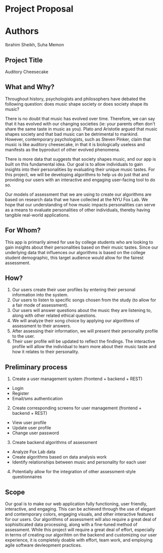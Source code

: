 # Project Proposal

# Authors 
Ibrahim Sheikh, 
Suha Memon 

## Project Title 
Auditory Cheesecake

## What and Why?
Throughout history, psychologists and philosophers have debated the following question: does music shape society or does society shape its music? 

There is no doubt that music has evolved over time. Therefore, we can say that it has evolved with our changing societies (ie: your parents often don't share the same taste in music as you). Plato and Aristotle argued that music shapes society and that bad music can be detrimental to mankind. However, contemporary psychologists, such as Steven Pinker, claim that music is like auditory cheesecake, in that it is biologically useless and manifests as the byproduct of other evolved phenomena. 

There is more data that suggests that society shapes music, and our app is built on this fundamental idea. Our goal is to allow individuals to gain insights into their personalities by evaluating their unique music tastes. For this project, we will be developing algorithms to help us do just that and providing our users with an interactive and engaging user-facing tool to do so. 

Our models of assessment that we are using to create our algorithms are based on research data that we have collected at the NYU Fox Lab. We hope that our understanding of how music impacts personalities can serve as a means to evaluate personalities of other individuals, thereby having tangible real-world applications.

## For Whom?
This app is primarily aimed for use by college students who are looking to gain insights about their personalities based on their music tastes. Since our underlying data that influences our algorithms is based on the college student demographic, this target audience would allow for the fairest assessment.

## How?
1) Our users create their user profiles by entering their personal information into the system.
2) Our users to listen to specific songs chosen from the study (to allow for a fair mode of assessment).
3) Our users will answer questions about the music they are listening to, along with other related ethical questions.
4) We will analyze their song choice by applying our algorithms of assessment to their answers.
5) After assessing their information, we will present their personality profile to the user.
6) Their user profile will be updated to reflect the findings. The interactive profile will allow the individual to learn more about their music taste and how it relates to their personality.

## Preliminary process 
1) Create a user management system (frontend + backend + REST)
  - Login
  - Register
  - Email/sms authentication
2) Create corresponding screens for user management (frontend + backend + REST)
  - View user profile
  - Update user profile
  - Change user password
3) Create backend algorithms of assessment
  - Analyze Fox Lab data
  - Create algorithms based on data analysis work
  - Identify relationships between music and personality for each user
4) Potentially allow for the integration of other assessment-style questionnaires

## Scope
Our goal is to make our web application fully functioning, user friendly, interactive, and engaging. This can be achieved through the use of elegant and contemporary colors, engaging visuals, and other interactive features for our users. Our algorithms of assessment will also require a great deal of sophisiticated data processing, along with a fine-tuned method of assessment. While this project will require a great deal of effort, especially in terms of creating our algorihtm on the backend and customizing our user experience, it is completely doable with effort, team work, and employing agile software devleopment practices. 
